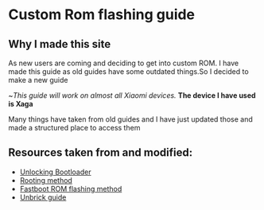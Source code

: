 ﻿---
hide:
  - navigation
---

# **Custom Rom flashing guide**
## Why I made this site
As new users are coming and deciding to get into custom ROM. I have made this guide as old guides have some outdated things.So I decided to make a new guide 

~*This guide will work on almost all Xiaomi devices.* **The device I have used is Xaga**

Many things have taken from old guides and I have just updated those and made a structured place to access them


## Resources taken from and modified:

- [Unlocking Bootloader](https://telegra.ph/Unlocking-Bootloader-05-24)
- [Rooting method](https://telegra.ph/Rooting-Method-02-15)
- [Fastboot ROM flashing method](https://telegra.ph/How-to-flash-miui-fastboot-rom-05-27)
- [Unbrick guide](https://guide.itsvixano.me/preloader_xaga)


